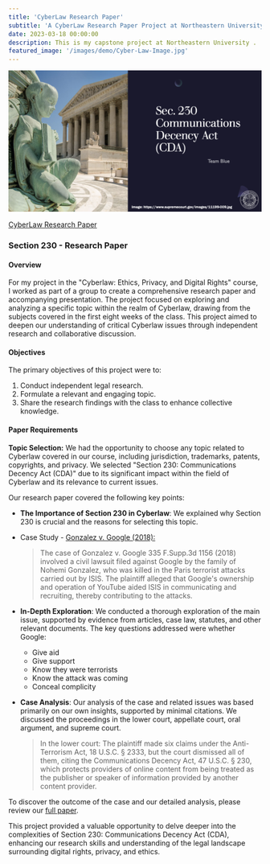 ```yaml
---
title: 'CyberLaw Research Paper'
subtitle: 'A CyberLaw Research Paper Project at Northeastern University'
date: 2023-03-18 00:00:00
description: This is my capstone project at Northeastern University .
featured_image: '/images/demo/Cyber-Law-Image.jpg'
---
```


![](/images/demo/Cyberlaw-project.jpg)

[CyberLaw Research Paper](https://vkibaja.github.io/assets/Team_Blue_CY5240_Midterm_Paper.pdf) 

### Section 230 - Research Paper

#### Overview
For my project in the "Cyberlaw: Ethics, Privacy, and Digital Rights" course, I worked as part of a group to create a comprehensive research paper and accompanying presentation. The project focused on exploring and analyzing a specific topic within the realm of Cyberlaw, drawing from the subjects covered in the first eight weeks of the class. This project aimed to deepen our understanding of critical Cyberlaw issues through independent research and collaborative discussion.

#### Objectives
The primary objectives of this project were to:
1. Conduct independent legal research.
2. Formulate a relevant and engaging topic.
3. Share the research findings with the class to enhance collective knowledge.

#### Paper Requirements
**Topic Selection:**
We had the opportunity to choose any topic related to Cyberlaw covered in our course, including jurisdiction, trademarks, patents, copyrights, and privacy. We selected "Section 230: Communications Decency Act (CDA)" due to its significant impact within the field of Cyberlaw and its relevance to current issues.

Our research paper covered the following key points:
- **The Importance of Section 230 in Cyberlaw**: We explained why Section 230 is crucial and the reasons for selecting this topic.
- Case Study - [Gonzalez v. Google (2018):](https://www.supremecourt.gov/opinions/22pdf/21-1333_6j7a.pdf)
     
   >The case of Gonzalez v. Google 335 F.Supp.3d 1156 (2018) involved a civil lawsuit filed against Google by the family of Nohemi Gonzalez, who was killed in the Paris terrorist attacks carried out by ISIS. The plaintiff alleged that Google's ownership and operation of YouTube aided ISIS in communicating and recruiting, thereby contributing to the attacks.

- **In-Depth Exploration**: We conducted a thorough exploration of the main issue, supported by evidence from articles, case law, statutes, and other relevant documents. The key questions addressed were whether Google:
   - Give aid
   - Give support
   - Know they were terrorists
   - Know the attack was coming
   - Conceal complicity


- **Case Analysis**: Our analysis of the case and related issues was based primarily on our own insights, supported by minimal citations. We discussed the proceedings in the lower court, appellate court, oral argument, and supreme court.
  
   > In the lower court: The plaintiff made six claims under the Anti-Terrorism Act, 18 U.S.C. § 2333, but the court dismissed all of them, citing the Communications Decency Act, 47 U.S.C. § 230, which protects providers of online content from being treated as the publisher or speaker of information provided by another content provider.

To discover the outcome of the case and our detailed analysis, please review our [full paper](https://vkibaja.github.io/assets/Team_Blue_CY5240_Midterm_Paper.pdf).

This project provided a valuable opportunity to delve deeper into the complexities of Section 230: Communications Decency Act (CDA), enhancing our research skills and understanding of the legal landscape surrounding digital rights, privacy, and ethics.

